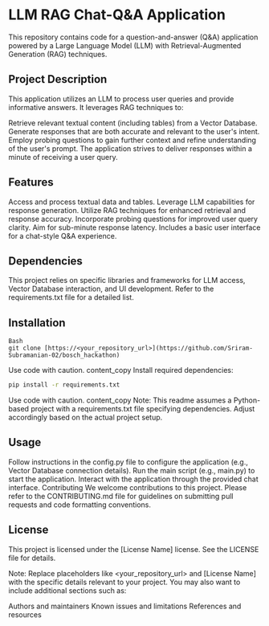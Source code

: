 # LLM RAG Chat-Q&A Application
This repository contains code for a question-and-answer (Q&A) application powered by a Large Language Model (LLM) with Retrieval-Augmented Generation (RAG) techniques.

## Project Description
This application utilizes an LLM to process user queries and provide informative answers. It leverages RAG techniques to:

Retrieve relevant textual content (including tables) from a Vector Database.
Generate responses that are both accurate and relevant to the user's intent.
Employ probing questions to gain further context and refine understanding of the user's prompt.
The application strives to deliver responses within a minute of receiving a user query.

## Features
Access and process textual data and tables.
Leverage LLM capabilities for response generation.
Utilize RAG techniques for enhanced retrieval and response accuracy.
Incorporate probing questions for improved user query clarity.
Aim for sub-minute response latency.
Includes a basic user interface for a chat-style Q&A experience.

## Dependencies
This project relies on specific libraries and frameworks for LLM access, Vector Database interaction, and UI development. Refer to the requirements.txt file for a detailed list.

## Installation
``` Clone this repository:
Bash
git clone [https://<your_repository_url>](https://github.com/Sriram-Subramanian-02/bosch_hackathon)
```
Use code with caution.
content_copy
Install required dependencies:
```Bash
pip install -r requirements.txt
```
Use code with caution.
content_copy
Note: This readme assumes a Python-based project with a requirements.txt file specifying dependencies. Adjust accordingly based on the actual project setup.

## Usage
Follow instructions in the config.py file to configure the application (e.g., Vector Database connection details).
Run the main script (e.g., main.py) to start the application.
Interact with the application through the provided chat interface.
Contributing
We welcome contributions to this project. Please refer to the CONTRIBUTING.md file for guidelines on submitting pull requests and code formatting conventions.

## License
This project is licensed under the [License Name] license. See the LICENSE file for details.

Note: Replace placeholders like <your_repository_url> and [License Name] with the specific details relevant to your project. You may also want to include additional sections such as:

Authors and maintainers
Known issues and limitations
References and resources
